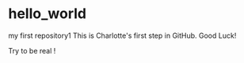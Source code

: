 # hello_world
my first repository1
This is Charlotte's first step in GitHub.
Good Luck!

Try to be real !
